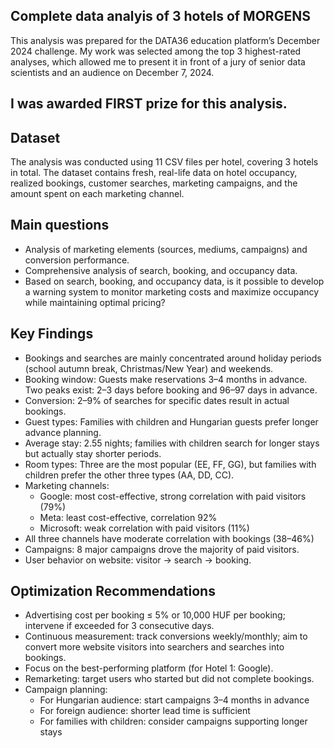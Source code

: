 ## Complete data analyis of 3 hotels of MORGENS
This analysis was prepared for the DATA36 education platform’s December 2024 challenge. My work was selected among the top 3 highest-rated analyses, which allowed me to present it in front of a jury of senior data scientists and an audience on December 7, 2024. 
## I was awarded FIRST prize for this analysis.

## Dataset
The analysis was conducted using 11 CSV files per hotel, covering 3 hotels in total. The dataset contains fresh, real-life data on hotel occupancy, realized bookings, customer searches, marketing campaigns, and the amount spent on each marketing channel.
## Main questions
- Analysis of marketing elements (sources, mediums, campaigns) and conversion performance.
- Comprehensive analysis of search, booking, and occupancy data.
- Based on search, booking, and occupancy data, is it possible to develop a warning system to monitor marketing costs and maximize occupancy while maintaining optimal pricing?
## Key Findings
- Bookings and searches are mainly concentrated around holiday periods (school autumn break, Christmas/New Year) and weekends.
- Booking window: Guests make reservations 3–4 months in advance. Two peaks exist: 2–3 days before booking and 96–97 days in advance.
- Conversion: 2–9% of searches for specific dates result in actual bookings.
- Guest types: Families with children and Hungarian guests prefer longer advance planning.
- Average stay: 2.55 nights; families with children search for longer stays but actually stay shorter periods.
- Room types: Three are the most popular (EE, FF, GG), but families with children prefer the other three types (AA, DD, CC).
- Marketing channels:
  - Google: most cost-effective, strong correlation with paid visitors (79%)
  - Meta: least cost-effective, correlation 92%
  - Microsoft: weak correlation with paid visitors (11%)
- All three channels have moderate correlation with bookings (38–46%)
- Campaigns: 8 major campaigns drove the majority of paid visitors.
- User behavior on website: visitor → search → booking.
## Optimization Recommendations
- Advertising cost per booking ≤ 5% or 10,000 HUF per booking; intervene if exceeded for 3 consecutive days.
- Continuous measurement: track conversions weekly/monthly; aim to convert more website visitors into searchers and searches into bookings.
- Focus on the best-performing platform (for Hotel 1: Google).
- Remarketing: target users who started but did not complete bookings.
- Campaign planning:
  - For Hungarian audience: start campaigns 3–4 months in advance
  - For foreign audience: shorter lead time is sufficient
  - For families with children: consider campaigns supporting longer stays
